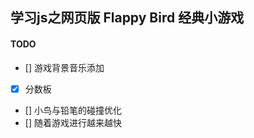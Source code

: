 ## 学习js之网页版 Flappy Bird 经典小游戏

#### TODO

- []  游戏背景音乐添加
- [x] 分数板
- []  小鸟与铅笔的碰撞优化
- []  随着游戏进行越来越快
